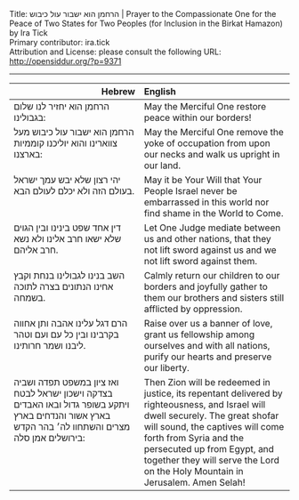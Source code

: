 <html>
<head></head>
<body>
Title: הרחמן הוא ישבור עול כיבוש | Prayer to the Compassionate One for the Peace of Two States for Two Peoples (for Inclusion in the Birkat Hamazon) by Ira Tick<br />
Primary contributor: ira.tick<br />
Attribution and License: please consult the following URL: <a href="http://opensiddur.org/?p=9371">http://opensiddur.org/?p=9371</a>
<p />
<hr />

<table style="margin-left: auto;margin-right: auto;" class="draggable">
<thead><tr><th id="x" style="text-align: right;">Hebrew</th><th style="text-align: left;">English</th></tr></thead>
<tbody>
<tr>
<td style="vertical-align:top;" width="46%">
<div class="liturgy"><span lang="he">
הרחמן הוא יחזיר לנו שלום בגבולינו:
</span></div></td>
 
<td style="vertical-align:top;" width="53%"><div class="english">
May the Merciful One restore peace within our borders!
</div></td></tr>


<tr><td style="vertical-align:top;" width="46%"><div class="liturgy"><span lang="he">
הרחמן הוא ישבור עול כיבוש מעל צווארינו 
והוא יוליכנו קוממיות בארצנו:
</span></div></td>
 
<td style="vertical-align:top;" width="53%"><div class="english">
May the Merciful One remove the yoke of occupation from upon our necks 
and walk us upright in our land.
</div></td></tr>
    
    
<tr><td style="vertical-align:top;" width="46%"><div class="liturgy"><span lang="he">
יהי רצון שלא יבש עמך ישראל בעולם הזה 
ולא יכלם לעולם הבא. 
</span></div></td>
 
<td style="vertical-align:top;" width="53%"><div class="english">
May it be Your Will that Your People Israel never be embarrassed in this world 
nor find shame in the World to Come. 
</div></td></tr>
    
    
<tr><td style="vertical-align:top;" width="46%"><div class="liturgy"><span lang="he">
דין אחד שפט בינינו ובין הגוים 
שלא ישאו חרב אלינו 
ולא נשא חרב אליהם. 
</span></div></td>
 
<td style="vertical-align:top;" width="53%"><div class="english">
Let One Judge mediate between us and other nations, 
that they not lift sword against us 
and we not lift sword against them. 
</div></td></tr>
    
    
<tr><td style="vertical-align:top;" width="46%"><div class="liturgy"><span lang="he">
השב בנינו לגבולינו בנחת 
וקבץ אחינו הנתונים בצרה לתוכה בשמחה. 
</span></div></td>
 
<td style="vertical-align:top;" width="53%"><div class="english">
Calmly return our children to our borders 
and joyfully gather to them our brothers and sisters still afflicted by oppression. 
</div></td></tr>
    
    
<tr><td style="vertical-align:top;" width="46%"><div class="liturgy"><span lang="he">
הרם דגל עלינו אהבה 
ותן אחווה בקרבינו 
ובין כל עם ועם 
וטהר ליבנו 
ושמר חרותינו.
</span></div></td>
 
<td style="vertical-align:top;" width="53%"><div class="english">
Raise over us a banner of love, 
grant us fellowship among ourselves 
and with all nations, 
purify our hearts 
and preserve our liberty.
</div></td></tr>
    
    
<tr><td style="vertical-align:top;" width="46%"><div class="liturgy"><span lang="he">
ואז ציון במשפט תפדה 
ושביה בצדקה 
וישכון ישראל לבטח 
ויתקע בשופר גדול 
ובאו האבדים בארץ אשור 
והנדחים בארץ מצרים 
והשתחוו לה׳ 
בהר הקדש בירושלים 
אמן סלה: 
</span></div></td>
 
<td style="vertical-align:top;" width="53%"><div class="english">
Then Zion will be redeemed in justice, 
its repentant delivered by righteousness, 
and Israel will dwell securely. 
The great shofar will sound, 
the captives will come forth from Syria 
and the persecuted up from Egypt, 
and together they will serve the Lord 
on the Holy Mountain in Jerusalem.  
Amen Selah!
</div></td></tr>
</tbody></table>
</body>
</html>